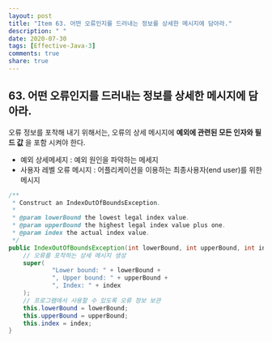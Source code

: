 ```yaml
---
layout: post
title: "Item 63. 어떤 오류인지를 드러내는 정보를 상세한 메시지에 담아라."
description: " "
date: 2020-07-30
tags: [Effective-Java-3]
comments: true
share: true
---
```


## 63. 어떤 오류인지를 드러내는 정보를 상세한 메시지에 담아라.

오류 정보를 포착해 내기 위해서는, 오류의 상세 메시지에 __예외에 관련된 모든 인자와 필드 값__ 을 포함 시켜야 한다.

- 예외 상세메세지 : 예외 원인을 파악하는 메세지
- 사용자 레벨 오류 메시지 : 어플리케이션을 이용하는 최종사용자(end user)를 위한 메시지

```java
/**
 * Construct an IndexOutOfBoundsException.
 * 
 * @param lowerBound the lowest legal index value.
 * @param upperBound the highest legal index value plus one.
 * @param index the actual index value.
 */
public IndexOutOfBoundsException(int lowerBound, int upperBound, int index){
    // 오류를 포착하는 상세 메시지 생성
    super(
            "Lower bound: " + lowerBound +
            ", Upper bound: " + upperBound +
            ", Index: " + index
    );
    // 프로그램에서 사용할 수 있도록 오류 정보 보관
    this.lowerBound = lowerBound;
    this.upperBound = upperBound;
    this.index = index;
}
```
